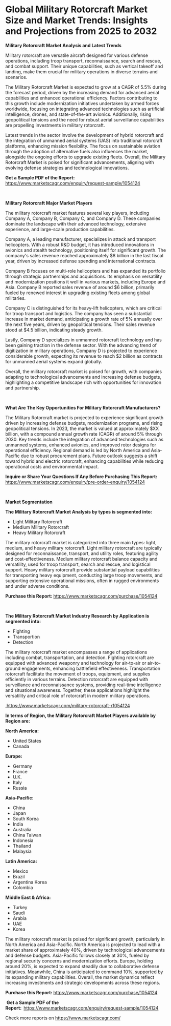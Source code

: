 <p><h1>Global Military Rotorcraft Market Size and Market Trends: Insights and Projections from 2025 to 2032</h1></p><p><strong>Military Rotorcraft Market Analysis and Latest Trends</strong></p>
<p><p>Military rotorcraft are versatile aircraft designed for various defense operations, including troop transport, reconnaissance, search and rescue, and combat support. Their unique capabilities, such as vertical takeoff and landing, make them crucial for military operations in diverse terrains and scenarios.</p><p>The Military Rotorcraft Market is expected to grow at a CAGR of 5.5% during the forecast period, driven by the increasing demand for advanced aerial capabilities and enhanced operational efficiency. Factors contributing to this growth include modernization initiatives undertaken by armed forces worldwide, focusing on integrating advanced technologies such as artificial intelligence, drones, and state-of-the-art avionics. Additionally, rising geopolitical tensions and the need for robust aerial surveillance capabilities are propelling investments in military rotorcraft.</p><p>Latest trends in the sector involve the development of hybrid rotorcraft and the integration of unmanned aerial systems (UAS) into traditional rotorcraft platforms, enhancing mission flexibility. The focus on sustainable aviation through the adoption of alternative fuels also influences the market, alongside the ongoing efforts to upgrade existing fleets. Overall, the Military Rotorcraft Market is poised for significant advancements, aligning with evolving defense strategies and technological innovations.</p></p>
<p><strong>Get a Sample PDF of the Report:&nbsp;</strong> <a href="https://www.marketscagr.com/enquiry/request-sample/1054124?utm_campaign=1901&utm_medium=2&utm_source=Github&utm_content=ia&utm_term=16022025&utm_id=military-rotorcraft">https://www.marketscagr.com/enquiry/request-sample/1054124</a></p>
<p>&nbsp;</p>
<p><strong>Military Rotorcraft Major Market Players</strong></p>
<p><p>The military rotorcraft market features several key players, including Company A, Company B, Company C, and Company D. These companies dominate the landscape with their advanced technology, extensive experience, and large-scale production capabilities.</p><p>Company A, a leading manufacturer, specializes in attack and transport helicopters. With a robust R&D budget, it has introduced innovations in avionics and stealth technology, positioning itself for significant growth. The company's sales revenue reached approximately $8 billion in the last fiscal year, driven by increased defense spending and international contracts.</p><p>Company B focuses on multi-role helicopters and has expanded its portfolio through strategic partnerships and acquisitions. Its emphasis on versatility and modernization positions it well in various markets, including Europe and Asia. Company B reported sales revenue of around $6 billion, primarily fueled by renewed interest in upgrading existing fleets among global militaries.</p><p>Company C is distinguished for its heavy-lift helicopters, which are critical for troop transport and logistics. The company has seen a substantial increase in market demand, anticipating a growth rate of 5% annually over the next five years, driven by geopolitical tensions. Their sales revenue stood at $4.5 billion, indicating steady growth.</p><p>Lastly, Company D specializes in unmanned rotorcraft technology and has been gaining traction in the defense sector. With the advancing trend of digitization in military operations, Company D is projected to experience considerable growth, expecting its revenue to reach $2 billion as contracts for unmanned aerial systems expand globally.</p><p>Overall, the military rotorcraft market is poised for growth, with companies adapting to technological advancements and increasing defense budgets, highlighting a competitive landscape rich with opportunities for innovation and partnership.</p></p>
<p>&nbsp;</p>
<p><strong>What Are The Key Opportunities For Military Rotorcraft Manufacturers?</strong></p>
<p><p>The Military Rotorcraft market is projected to experience significant growth driven by increasing defense budgets, modernization programs, and rising geopolitical tensions. In 2023, the market is valued at approximately $XX billion, with a compound annual growth rate (CAGR) of around 5% through 2030. Key trends include the integration of advanced technologies such as unmanned systems, enhanced avionics, and improved rotor designs for operational efficiency. Regional demand is led by North America and Asia-Pacific due to robust procurement plans. Future outlook suggests a shift toward hybrid and electric rotorcraft, enhancing capabilities while reducing operational costs and environmental impact.</p></p>
<p><strong>Inquire or Share Your Questions If Any Before Purchasing This Report:</strong> <a href="https://www.marketscagr.com/enquiry/pre-order-enquiry/1054124?utm_campaign=1901&utm_medium=2&utm_source=Github&utm_content=ia&utm_term=16022025&utm_id=military-rotorcraft">https://www.marketscagr.com/enquiry/pre-order-enquiry/1054124</a></p>
<p>&nbsp;</p>
<p><strong>Market Segmentation</strong></p>
<p><strong>The Military Rotorcraft Market Analysis by types is segmented into:</strong></p>
<p><ul><li>Light Military Rotorcraft</li><li>Medium Military Rotorcraft</li><li>Heavy Military Rotorcraft</li></ul></p>
<p><p>The military rotorcraft market is categorized into three main types: light, medium, and heavy military rotorcraft. Light military rotorcraft are typically designed for reconnaissance, transport, and utility roles, featuring agility and cost-effectiveness. Medium military rotorcraft balance capacity and versatility, used for troop transport, search and rescue, and logistical support. Heavy military rotorcraft provide substantial payload capabilities for transporting heavy equipment, conducting large troop movements, and supporting extensive operational missions, often in rugged environments and under adverse conditions.</p></p>
<p><strong>Purchase this Report:&nbsp;</strong><a href="https://www.marketscagr.com/purchase/1054124?utm_campaign=1901&utm_medium=2&utm_source=Github&utm_content=ia&utm_term=16022025&utm_id=military-rotorcraft">https://www.marketscagr.com/purchase/1054124</a></p>
<p>&nbsp;</p>
<p><strong>The Military Rotorcraft Market Industry Research by Application is segmented into:</strong></p>
<p><ul><li>Fighting</li><li>Transportion</li><li>Detection</li></ul></p>
<p><p>The military rotorcraft market encompasses a range of applications including combat, transportation, and detection. Fighting rotorcraft are equipped with advanced weaponry and technology for air-to-air or air-to-ground engagements, enhancing battlefield effectiveness. Transportation rotorcraft facilitate the movement of troops, equipment, and supplies efficiently in various terrains. Detection rotorcraft are equipped with surveillance and reconnaissance systems, providing real-time intelligence and situational awareness. Together, these applications highlight the versatility and critical role of rotorcraft in modern military operations.</p></p>
<p><a href="https://www.marketscagr.com/military-rotorcraft-r1054124?utm_campaign=1901&utm_medium=2&utm_source=Github&utm_content=ia&utm_term=16022025&utm_id=military-rotorcraft">&nbsp;https://www.marketscagr.com/military-rotorcraft-r1054124</a></p>
<p><strong>In terms of Region, the Military Rotorcraft Market Players available by Region are:</strong></p>
<p>
    <p> <strong> North America: </strong>
        <ul>
            <li>United States</li>
            <li>Canada</li>
        </ul>
        </p> 
    <p> <strong> Europe: </strong>
        <ul>
            <li>Germany</li>
            <li>France</li>
            <li>U.K.</li>
            <li>Italy</li>
            <li>Russia</li>
        </ul>
        </p> 
    <p> <strong> Asia-Pacific: </strong>
        <ul>
            <li>China</li>
            <li>Japan</li>
            <li>South Korea</li>
            <li>India</li>
            <li>Australia</li>
            <li>China Taiwan</li>
            <li>Indonesia</li>
            <li>Thailand</li>
            <li>Malaysia</li>
        </ul>
        </p> 
    <p> <strong> Latin America: </strong>
        <ul>
            <li>Mexico</li>
            <li>Brazil</li>
            <li>Argentina Korea</li>
            <li>Colombia</li>
        </ul>
        </p> 
    <p> <strong> Middle East & Africa: </strong>
        <ul>
            <li>Turkey</li>
            <li>Saudi</li>
            <li>Arabia</li>
            <li>UAE</li>
            <li>Korea</li>
        </ul>
    </p>
    </p>
<p><p>The military rotorcraft market is poised for significant growth, particularly in North America and Asia-Pacific. North America is projected to lead with a market share of approximately 40%, driven by technological advancements and defense budgets. Asia-Pacific follows closely at 30%, fueled by regional security concerns and modernization efforts. Europe, holding around 20%, is expected to expand steadily due to collaborative defense initiatives. Meanwhile, China is anticipated to command 10%, supported by its expanding military capabilities. Overall, the market dynamics reflect increasing investments and strategic developments across these regions.</p></p>
<p><strong>Purchase this Report: </strong><a href="https://www.marketscagr.com/purchase/1054124?utm_campaign=1901&utm_medium=2&utm_source=Github&utm_content=ia&utm_term=16022025&utm_id=military-rotorcraft">https://www.marketscagr.com/purchase/1054124</a></p>
<p>&nbsp;<strong>Get a Sample PDF of the Report:&nbsp;&nbsp;</strong><a href="https://www.marketscagr.com/enquiry/request-sample/1054124?utm_campaign=1901&utm_medium=2&utm_source=Github&utm_content=ia&utm_term=16022025&utm_id=military-rotorcraft">https://www.marketscagr.com/enquiry/request-sample/1054124</a></p>
<p><strong></strong></p>
<p>Check more reports on <a href="https://www.marketscagr.com/?utm_campaign=1901&utm_medium=2&utm_source=Github&utm_content=ia&utm_term=16022025&utm_id=military-rotorcraft">https://www.marketscagr.com/</a></p>